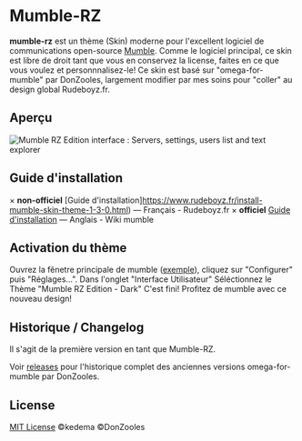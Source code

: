 # Mumble-RZ

**mumble-rz** est un thème (Skin) moderne pour l'excellent logiciel de communications open-source [Mumble](https://www.mumble.info/). 
Comme le logiciel principal, ce skin est libre de droit tant que vous en conservez la license, faites en ce que vous voulez et personnnalisez-le!
Ce skin est basé sur "omega-for-mumble" par DonZooles, largement modifier par mes soins pour "coller" au design global Rudeboyz.fr.


## Aperçu

![Mumble RZ Edition interface : Servers, settings, users list and text explorer](https://medias.rznet.ovh/files/skin-mumble-rz/screenshot_interface_mumble.jpg)


## Guide d'installation

× **non-officiel** [Guide d'installation]https://www.rudeboyz.fr/install-mumble-skin-theme-1-3-0.html) — Français - Rudeboyz.fr
× **officiel** [Guide d'installation](https://wiki.mumble.info/wiki/Themes#Installing_a_new_theme) — Anglais - Wiki mumble


## Activation du thème

Ouvrez la fênetre principale de mumble ([exemple](https://medias.rznet.ovh/files/skin-mumble-rz/main_window.png)), cliquez sur "Configurer" puis "Réglages...".
Dans l'onglet "Interface Utilisateur" Séléctionnez le Thème "Mumble RZ Edition - Dark"
C'est fini! Profitez de mumble avec ce nouveau design!


## Historique / Changelog

Il s'agit de la première version en tant que Mumble-RZ. 

Voir [releases](https://github.com/kedema/mumble-rz/releases) pour l'historique complet des anciennes versions omega-for-mumble par DonZooles.


## License

[MIT License](https://github.com/kedema/mumble-rz/blob/master/LICENSE.md) ©kedema  ©DonZooles
